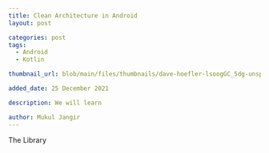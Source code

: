 ```yaml
---
title: Clean Architecture in Android
layout: post

categories: post
tags:
  - Android
  - Kotlin

thumbnail_url: blob/main/files/thumbnails/dave-hoefler-lsoogGC_5dg-unsplash.jpg

added_date: 25 December 2021

description: We will learn

author: Mukul Jangir
---
```


The Library